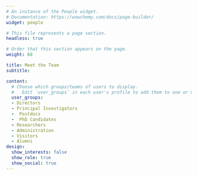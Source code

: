 ```yaml
---
# An instance of the People widget.
# Documentation: https://wowchemy.com/docs/page-builder/
widget: people

# This file represents a page section.
headless: true

# Order that this section appears on the page.
weight: 68

title: Meet the Team
subtitle:

content:
  # Choose which groups/teams of users to display.
  #   Edit `user_groups` in each user's profile to add them to one or more of these groups.
  user_groups:
  - Directors
  - Principal Investigators
  -  Postdocs
  -  PhD Candidates
  - Researchers
  - Administration
  - Visitors
  - Alumni
design:
  show_interests: false
  show_role: true
  show_social: true
---
```

